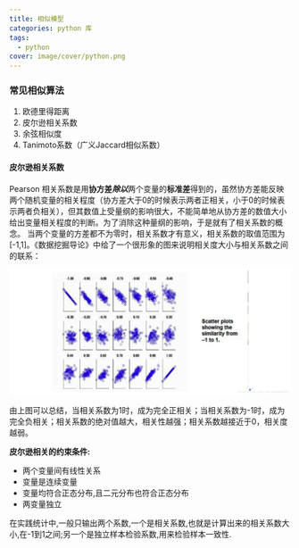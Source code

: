 ```yaml
---
title: 相似模型
categories: python 库
tags:
  - python
cover: image/cover/python.png
---
```


### 常见相似算法

1. 欧德里得距离
2. 皮尔逊相关系数
3. 余弦相似度
4. Tanimoto系数（广义Jaccard相似系数）

#### 皮尔逊相关系数

Pearson 相关系数是用**协方差*****除以***两个变量的**标准差**得到的，虽然协方差能反映两个随机变量的相关程度（协方差大于0的时候表示两者正相关，小于0的时候表示两者负相关），但其数值上受量纲的影响很大，不能简单地从协方差的数值大小给出变量相关程度的判断。为了消除这种量纲的影响，于是就有了相关系数的概念。
当两个变量的方差都不为零时，相关系数才有意义，相关系数的取值范围为[-1,1]。《数据挖掘导论》中给了一个很形象的图来说明相关度大小与相关系数之间的联系：

![皮尔逊相关系数](/image/similar-model/pearson.png "皮尔逊相关系数")

由上图可以总结，当相关系数为1时，成为完全正相关；当相关系数为-1时，成为完全负相关；相关系数的绝对值越大，相关性越强；相关系数越接近于0，相关度越弱。

**皮尔逊相关的约束条件:**

- 两个变量间有线性关系
- 变量是连续变量
- 变量均符合正态分布,且二元分布也符合正态分布
- 两变量独立

在实践统计中,一般只输出两个系数,一个是相关系数,也就是计算出来的相关系数大小,在-1到1之间;另一个是独立样本检验系数,用来检验样本一致性.
